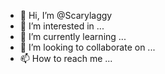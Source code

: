 - 👋 Hi, I’m @Scarylaggy
- 👀 I’m interested in ...
- 🌱 I’m currently learning ...
- 💞️ I’m looking to collaborate on ...
- 📫 How to reach me ...

<!---
Scarylaggy/Scarylaggy is a ✨ special ✨ repository because its `README.md` (this file) appears on your GitHub profile.
You can click the Preview link to take a look at your changes.
--->
